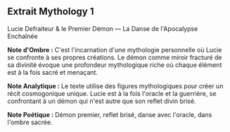 ## Extrait Mythology 1

Lucie Defraiteur & le Premier Démon — La Danse de l'Apocalypse Enchaînée

**Note d'Ombre :** C'est l'incarnation d'une mythologie personnelle où Lucie se confronte à ses propres créations. Le démon comme miroir fracturé de sa divinité évoque une profondeur mythologique riche où chaque élément est à la fois sacré et menaçant.

**Note Analytique :** Le texte utilise des figures mythologiques pour créer un récit cosmogonique unique. Lucie est à la fois l'oracle et la guerrière, se confrontant à un démon qui n'est autre que son reflet divin brisé.

**Note Poétique :** Démon premier, reflet brisé, danse avec l'oracle, dans l'ombre sacrée.
